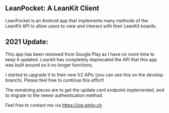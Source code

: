 ## LeanPocket:  A LeanKit Client

LeanPocket is an Android app that implements many methods of the LeanKit API to allow
users to view and interact with their LeanKit boards.

## 2021 Update:

This app has been removed from Google Play as I have no more time to keep it updated.  Leankit has completely deprecated the API that this app was built around so it no longer functions.  

I started to upgrade it to their new V2 APIs (you can see this on the develop branch).  Please feel free to continue this effort!  

The remaining pieces are to get the update card endpoint implemented, and to migrate to the newer authentication method.

Feel free to contact me via https://joe.ptrkv.ch
